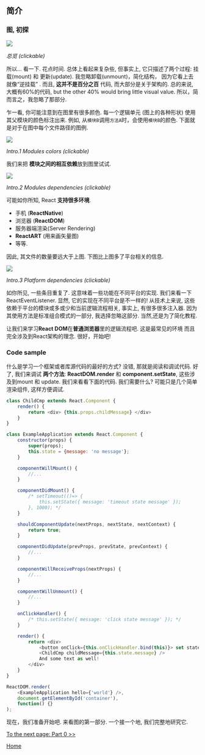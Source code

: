 ## 简介

### 图, 初探


[![](../images/intro/all-page-stack-reconciler-25-scale.jpg)](../images/intro/all-page-stack-reconciler.svg)

<em>总览 (clickable)</em>

所以... 看一下. 花点时间. 总体上看起来复杂些, 但事实上, 它只描述了两个过程: 挂载(mount) 和 更新(update). 我忽略卸载(unmount)，简化结构， 因为它看上去就像“逆挂载” . 而且, **这并不是百分之百** 代码, 而大部分是关于架构的. 总的来说, 大概有60%的代码, but the other 40% would bring little visual value. 所以，简而言之，我忽略了那部分.

乍一看, 你可能注意到在图里有很多颜色. 每一个逻辑单元 (图上的各种形状) 使用其父模块的颜色标注出来. 例如, 从`模块B`调用`方法A`时，会使用`模块B`的颜色. 下面就是对于在图中每个文件路径的图例.

[![](https://rawgit.com/Bogdan-Lyashenko/Under-the-hood-ReactJS/7c2372e1/stack/images/intro/modules-src-path.svg)](https://rawgit.com/Bogdan-Lyashenko/Under-the-hood-ReactJS/7c2372e1/stack/images/intro/modules-src-path.svg)

<em>Intro.1 Modules colors (clickable)</em>

我们来把 **模块之间的相互依赖**放到图里试试.

[![](https://rawgit.com/Bogdan-Lyashenko/Under-the-hood-ReactJS/7c2372e1/stack/images/intro/files-scheme.svg)](https://rawgit.com/Bogdan-Lyashenko/Under-the-hood-ReactJS/7c2372e1/stack/images/intro/files-scheme.svg)

<em>Intro.2 Modules dependencies (clickable)</em>

可能如你所知, React **支持很多环境**. 
- 手机 (**ReactNative**)
- 浏览器 (**ReactDOM**)
- 服务器端渲染(Server Rendering)
- **ReactART** (用来画矢量图)
- 等等.

因此, 其文件的数量要远大于上图. 下图比上图多了平台相关的信息.

[![](https://rawgit.com/Bogdan-Lyashenko/Under-the-hood-ReactJS/7c2372e1/stack/images/intro/modules-per-platform-scheme.svg)](https://rawgit.com/Bogdan-Lyashenko/Under-the-hood-ReactJS/7c2372e1/stack/images/intro/modules-per-platform-scheme.svg)

<em>Intro.3 Platform dependencies (clickable)</em>

如你所见, 一些条目重复了. 这意味着一些功能在不同平台的实现. 我们来看一下ReactEventListener. 显然, 它的实现在不同平台是不一样的! 从技术上来说, 这些依赖于平台的模块或多或少和当前逻辑流程相关, 事实上, 有很多很多注入器. 因为其使用方法是标准组合模式的一部分, 我选择忽略这部分. 当然,还是为了简化教程.

让我们来学习**React DOM**在**普通浏览器**里的逻辑流程吧. 这是最常见的环境 而且完全涉及到React架构的理念. 很好，开始吧!


### Code sample

什么是学习一个框架或者库源代码的最好的方式? 没错, 那就是阅读和调试代码. 好了, 我们来调试 **两个方法**: **ReactDOM.render** 和 **component.setState**, 这些涉及到mount 和 update. 我们来看看下面的代码. 我们需要什么? 可能只是几个简单渲染组件, 这样方便调试.

```javascript
class ChildCmp extends React.Component {
    render() {
        return <div> {this.props.childMessage} </div>
    }
}

class ExampleApplication extends React.Component {
    constructor(props) {
        super(props);
        this.state = {message: 'no message'};
    }

    componentWillMount() {
        //...
    }

    componentDidMount() {
        /* setTimeout(()=> {
            this.setState({ message: 'timeout state message' });
        }, 1000); */
    }

    shouldComponentUpdate(nextProps, nextState, nextContext) {
        return true;
    }

    componentDidUpdate(prevProps, prevState, prevContext) {
        //...
    }

    componentWillReceiveProps(nextProps) {
        //...
    }

    componentWillUnmount() {
        //...
    }

    onClickHandler() {
        /* this.setState({ message: 'click state message' }); */
    }

    render() {
        return <div>
            <button onClick={this.onClickHandler.bind(this)}> set state button </button>
            <ChildCmp childMessage={this.state.message} />
            And some text as well!
        </div>
    }
}

ReactDOM.render(
    <ExampleApplication hello={'world'} />,
    document.getElementById('container'),
    function() {}
);
```

现在，我们准备开始吧. 来看图的第一部分. 一个接一个地, 我们完整地研究它.

[To the next page: Part 0 >>](./Part-0.md)


[Home](../../README.md)